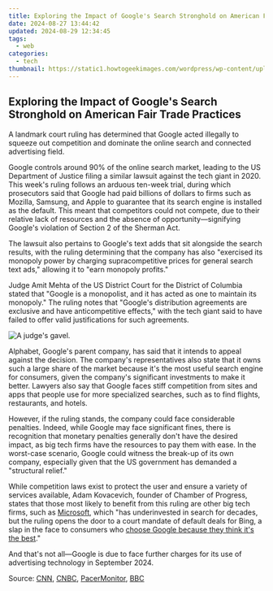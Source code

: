 ```yaml
---
title: Exploring the Impact of Google's Search Stronghold on American Fair Trade Practices
date: 2024-08-27 13:44:42
updated: 2024-08-29 12:34:45
tags:
  - web
categories:
  - tech
thumbnail: https://static1.howtogeekimages.com/wordpress/wp-content/uploads/2024/05/illustration-of-a-google-search-page.jpg
---
```


## Exploring the Impact of Google's Search Stronghold on American Fair Trade Practices

A landmark court ruling has determined that Google acted illegally to squeeze out competition and dominate the online search and connected advertising field.

 Google controls around 90% of the online search market, leading to the US Department of Justice filing a similar lawsuit against the tech giant in 2020\. This week's ruling follows an arduous ten-week trial, during which prosecutors said that Google had paid billions of dollars to firms such as Mozilla, Samsung, and Apple to guarantee that its search engine is installed as the default. This meant that competitors could not compete, due to their relative lack of resources and the absence of opportunity—signifying Google's violation of Section 2 of the Sherman Act.

 The lawsuit also pertains to Google's text adds that sit alongside the search results, with the ruling determining that the company has also "exercised its monopoly power by charging supracompetitive prices for general search text ads," allowing it to "earn monopoly profits."

 Judge Amit Mehta of the US District Court for the District of Columbia stated that "Google is a monopolist, and it has acted as one to maintain its monopoly." The ruling notes that "Google's distribution agreements are exclusive and have anticompetitive effects," with the tech giant said to have failed to offer valid justifications for such agreements.

![A judge's gavel.](https://static1.howtogeekimages.com/wordpress/wp-content/uploads/2022/06/judge.jpg) 

 Alphabet, Google's parent company, has said that it intends to appeal against the decision. The company's representatives also state that it owns such a large share of the market because it's the most useful search engine for consumers, given the company's significant investments to make it better. Lawyers also say that Google faces stiff competition from sites and apps that people use for more specialized searches, such as to find flights, restaurants, and hotels.

 However, if the ruling stands, the company could face considerable penalties. Indeed, while Google may face significant fines, there is recognition that monetary penalties generally don't have the desired impact, as big tech firms have the resources to pay them with ease. In the worst-case scenario, Google could witness the break-up of its own company, especially given that the US government has demanded a "structural relief."

 While competition laws exist to protect the user and ensure a variety of services available, Adam Kovacevich, founder of Chamber of Progress, states that those most likely to benefit from this ruling are other big tech firms, such as [Microsoft](https://twitter-clips.techidaily.com/2024-approved-troubleshoot-tweets-on-chrome-not-loading/), which "has underinvested in search for decades, but the ruling opens the door to a court mandate of default deals for Bing, a slap in the face to consumers who [choose Google because they think it's the best](https://ios-pokemon-go.techidaily.com/in-2024-reasons-why-pokemon-gps-does-not-work-on-apple-iphone-13-pro-max-drfone-by-drfone-virtual-ios/)."

 And that's not all—Google is due to face further charges for its use of advertising technology in September 2024.

 Source: [CNN](https://edition.cnn.com/2024/08/05/business/google-loses-antitrust-lawsuit-doj/index.html), [CNBC](https://www.cnbc.com/2024/08/05/google-loses-antitrust-case-over-search.html), [PacerMonitor](https://www.pacermonitor.com/view/VZTUTSQ/UNITED%5FSTATES%5FOF%5FAMERICA%5Fet%5Fal%5Fv%5FGOOGLE%5FLLC%5F%5Fdcdce-20-03010%5F%5F1033.0.pdf?mcid=tGE3TEOA), [BBC](https://www.bbc.co.uk/news/articles/c0k44x6mge3o)

<ins class="adsbygoogle"
     style="display:block"
     data-ad-format="autorelaxed"
     data-ad-client="ca-pub-7571918770474297"
     data-ad-slot="1223367746"></ins>



<ins class="adsbygoogle"
     style="display:block"
     data-ad-client="ca-pub-7571918770474297"
     data-ad-slot="8358498916"
     data-ad-format="auto"
     data-full-width-responsive="true"></ins>
